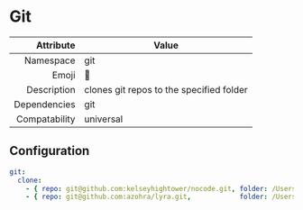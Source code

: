# Git

| Attribute     | Value                                     |
|--------------:|-------------------------------------------|
| Namespace     | git                                       |
| Emoji         | 💾                                        |
| Description   | clones git repos to the specified folder  |
| Dependencies  | git                                       |
| Compatability | universal                                 |

## Configuration
```yml
git:
  clone:
    - { repo: git@github.com:kelseyhightower/nocode.git, folder: /Users/justin/Development/nocode }
    - { repo: git@github.com:azohra/lyra.git,            folder: /Users/justin/Development/lyra   }

```
